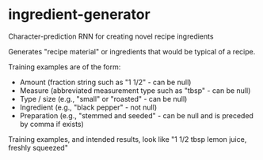 # ingredient-generator
Character-prediction RNN for creating novel recipe ingredients

Generates "recipe material" or ingredients that would be typical of a recipe.

Training examples are of the form:

* Amount (fraction string such as "1 1/2" - can be null)
* Measure (abbreviated measurement type such as "tbsp" - can be null)
* Type / size (e.g., "small" or "roasted" - can be null)
* Ingredient (e.g., "black pepper" - not null)
* Preparation (e.g., "stemmed and seeded" - can be null and is preceded by comma if exists)

Training examples, and intended results, look like "1 1/2 tbsp lemon juice, freshly squeezed"
